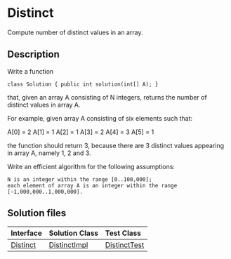 # Distinct

Compute number of distinct values in an array.

## Description

Write a function

	class Solution { public int solution(int[] A); }

that, given an array A consisting of N integers, returns the number of distinct values in array A.

For example, given array A consisting of six elements such that:

 A[0] = 2    A[1] = 1    A[2] = 1
 A[3] = 2    A[4] = 3    A[5] = 1

the function should return 3, because there are 3 distinct values appearing in array A, namely 1, 2 and 3.

Write an efficient algorithm for the following assumptions:

	N is an integer within the range [0..100,000];
	each element of array A is an integer within the range [−1,000,000..1,000,000].

## Solution files

|  Interface | Solution Class  | Test Class  |
| :------------ | :------------ | :------------ |
| [Distinct](../../../src/main/java/com/iamandu/codechallenger/problems/codility/sorting/Distinct.java)  |  [DistinctImpl](../../../src/main/java/com/iamandu/codechallenger/solutions/wescley/codility/sorting/DistinctImpl.java) | [DistinctTest](../../../src/test/java/com/iamandu/codechallenger/solutions/wescley/codility/sorting/DistinctTest.java)  |
